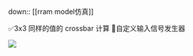 down:: [[rram model仿真]]

✅3x3 同样的值的 crossbar 计算
🍅自定义输入信号发生器

![](http://cdn.ljc0606.cn/obsidian/202502111752968.png)
